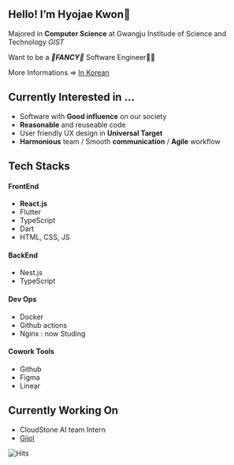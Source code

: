 
 ## Hello! I’m Hyojae Kwon🙌
  Majored in **Computer Science** at Gwangju Institude of Science and Technology *GIST* 
  
  Want to be a ***💫FANCY💫*** Software Engineer🧑‍💻
  
  More Informations => [In Korean](https://canyon-blender-491.notion.site/348a863fac3b4dc8b964cd6e9bc6fbc2)
  
  
 ## Currently Interested in ... 
 - Software with **Good influence** on our society
 - **Reasonable** and reuseable code
 - User friendly UX design in **Universal Target**
 - **Harmonious** team / Smooth **communication** / **Agile** workflow

## Tech Stacks
#### FrontEnd
 * **React.js** 
 * Flutter
 * TypeScript 
 * Dart
 * HTML, CSS, JS
 
#### BackEnd
* Nest.js
* TypeScript
 </div>
 
#### Dev Ops
* Docker
* Github actions
* Nginx : now Studing

#### Cowork Tools
 * Github
 * Figma
 * Linear

## Currently Working On

* CloudStone AI team Intern
* [Gijol](https://github.com/Gijol)


<!--    
   [![Top Langs](https://github-readme-stats.vercel.app/api/top-langs/?username=hyojaeKwon&layout=compact)](https://github.com/anuraghazra/github-readme-stats)
  [![Anurag's GitHub stats](https://github-readme-stats.vercel.app/api?username=hyojaeKwon)](https://github.com/anuraghazra/github-readme-stats)
 -->
![Hits](https://hits.seeyoufarm.com/api/count/incr/badge.svg?url=https%3A%2F%2Fgithub.com%2FhyojaeKwon&count_bg=%23EF78ED&title_bg=%23A600FD&icon=airbus.svg&icon_color=%23FFFFFF&title=Visitors&edge_flat=true)
